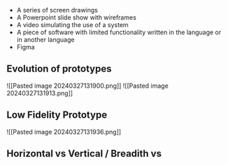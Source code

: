 - A series of screen drawings
- A Powerpoint slide show with wireframes
- A video simulating the use of a system
- A piece of software with limited functionality written in the language or in another language
- Figma

## Evolution of prototypes
![[Pasted image 20240327131900.png]]
![[Pasted image 20240327131913.png]]
## Low Fidelity Prototype
![[Pasted image 20240327131936.png]]
## Horizontal vs Vertical / Breadith vs
